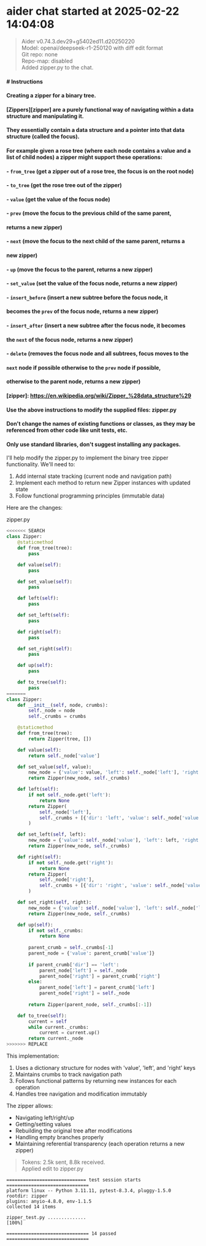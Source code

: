 
# aider chat started at 2025-02-22 14:04:08

> Aider v0.74.3.dev29+g5402ed11.d20250220  
> Model: openai/deepseek-r1-250120 with diff edit format  
> Git repo: none  
> Repo-map: disabled  
> Added zipper.py to the chat.  

#### # Instructions  
####   
#### Creating a zipper for a binary tree.  
####   
#### [Zippers][zipper] are a purely functional way of navigating within a data structure and manipulating it.  
#### They essentially contain a data structure and a pointer into that data structure (called the focus).  
####   
#### For example given a rose tree (where each node contains a value and a list of child nodes) a zipper might support these operations:  
####   
#### - `from_tree` (get a zipper out of a rose tree, the focus is on the root node)  
#### - `to_tree` (get the rose tree out of the zipper)  
#### - `value` (get the value of the focus node)  
#### - `prev` (move the focus to the previous child of the same parent,  
####   returns a new zipper)  
#### - `next` (move the focus to the next child of the same parent, returns a  
####   new zipper)  
#### - `up` (move the focus to the parent, returns a new zipper)  
#### - `set_value` (set the value of the focus node, returns a new zipper)  
#### - `insert_before` (insert a new subtree before the focus node, it  
####   becomes the `prev` of the focus node, returns a new zipper)  
#### - `insert_after` (insert a new subtree after the focus node, it becomes  
####   the `next` of the focus node, returns a new zipper)  
#### - `delete` (removes the focus node and all subtrees, focus moves to the  
####   `next` node if possible otherwise to the `prev` node if possible,  
####   otherwise to the parent node, returns a new zipper)  
####   
#### [zipper]: https://en.wikipedia.org/wiki/Zipper_%28data_structure%29  
####   
#### ####  
####   
#### Use the above instructions to modify the supplied files: zipper.py  
#### Don't change the names of existing functions or classes, as they may be referenced from other code like unit tests, etc.  
#### Only use standard libraries, don't suggest installing any packages.  

I'll help modify the zipper.py to implement the binary tree zipper functionality. We'll need to:

1. Add internal state tracking (current node and navigation path)
2. Implement each method to return new Zipper instances with updated state
3. Follow functional programming principles (immutable data)

Here are the changes:

zipper.py
```python
<<<<<<< SEARCH
class Zipper:
    @staticmethod
    def from_tree(tree):
        pass

    def value(self):
        pass

    def set_value(self):
        pass

    def left(self):
        pass

    def set_left(self):
        pass

    def right(self):
        pass

    def set_right(self):
        pass

    def up(self):
        pass

    def to_tree(self):
        pass
=======
class Zipper:
    def __init__(self, node, crumbs):
        self._node = node
        self._crumbs = crumbs

    @staticmethod
    def from_tree(tree):
        return Zipper(tree, [])

    def value(self):
        return self._node['value']

    def set_value(self, value):
        new_node = {'value': value, 'left': self._node['left'], 'right': self._node['right']}
        return Zipper(new_node, self._crumbs)

    def left(self):
        if not self._node.get('left'):
            return None
        return Zipper(
            self._node['left'],
            self._crumbs + [{'dir': 'left', 'value': self._node['value'], 'right': self._node['right']}]
        )

    def set_left(self, left):
        new_node = {'value': self._node['value'], 'left': left, 'right': self._node['right']}
        return Zipper(new_node, self._crumbs)

    def right(self):
        if not self._node.get('right'):
            return None
        return Zipper(
            self._node['right'],
            self._crumbs + [{'dir': 'right', 'value': self._node['value'], 'left': self._node['left']}]
        )

    def set_right(self, right):
        new_node = {'value': self._node['value'], 'left': self._node['left'], 'right': right}
        return Zipper(new_node, self._crumbs)

    def up(self):
        if not self._crumbs:
            return None
            
        parent_crumb = self._crumbs[-1]
        parent_node = {'value': parent_crumb['value']}
        
        if parent_crumb['dir'] == 'left':
            parent_node['left'] = self._node
            parent_node['right'] = parent_crumb['right']
        else:
            parent_node['left'] = parent_crumb['left']
            parent_node['right'] = self._node
            
        return Zipper(parent_node, self._crumbs[:-1])

    def to_tree(self):
        current = self
        while current._crumbs:
            current = current.up()
        return current._node
>>>>>>> REPLACE
```

This implementation:
1. Uses a dictionary structure for nodes with 'value', 'left', and 'right' keys
2. Maintains crumbs to track navigation path
3. Follows functional patterns by returning new instances for each operation
4. Handles tree navigation and modification immutably

The zipper allows:
- Navigating left/right/up
- Getting/setting values
- Rebuilding the original tree after modifications
- Handling empty branches properly
- Maintaining referential transparency (each operation returns a new zipper)

> Tokens: 2.5k sent, 8.8k received.  
> Applied edit to zipper.py  
```
============================= test session starts ==============================
platform linux -- Python 3.11.11, pytest-8.3.4, pluggy-1.5.0
rootdir: zipper
plugins: anyio-4.8.0, env-1.1.5
collected 14 items

zipper_test.py ..............                                            [100%]

============================== 14 passed  ==============================

```